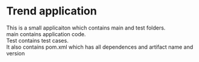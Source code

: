 # Trend application

This is a small applicaiton which contains main and test folders.  
main contains application code.  
Test contains test cases.  
It also contains pom.xml which has all dependences and artifact name and version

